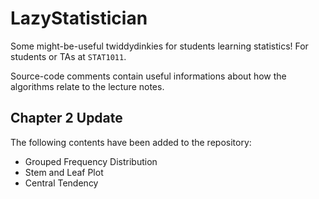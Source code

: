 # LazyStatistician
Some might-be-useful twiddydinkies for students learning statistics! For students or TAs at `STAT1011`.

Source-code comments contain useful informations about how the algorithms relate to the lecture notes.

## Chapter 2 Update

The following contents have been added to the repository:

+ Grouped Frequency Distribution
+ Stem and Leaf Plot
+ Central Tendency
